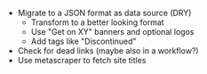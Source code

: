 - Migrate to a JSON format as data source (DRY)
  - Transform to a better looking format 
  - Use "Get on XY" banners and optional logos 
  - Add tags like "Discontinued"
- Check for dead links (maybe also in a workflow?)
- Use metascraper to fetch site titles
